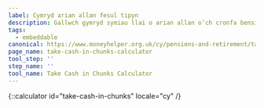 ```yaml
---
label: Cymryd arian allan fesul tipyn
description: Gallwch gymryd symiau llai o arian allan o’ch cronfa bensiwn hyd nes ei fod yn rhedeg allan. Darganfyddwch fwy am yr opsiwn hwn a chysylltu a Pension Wise heddiw.
tags:
  - embeddable
canonical: https://www.moneyhelper.org.uk/cy/pensions-and-retirement/taking-your-pension/taking-your-pension-as-a-number-of-lump-sums
page_name: take-cash-in-chunks-calculator
tool_step: ''
step_name: ''
tool_name: Take Cash in Chunks Calculator
---
```


{::calculator id="take-cash-in-chunks" locale="cy" /}
